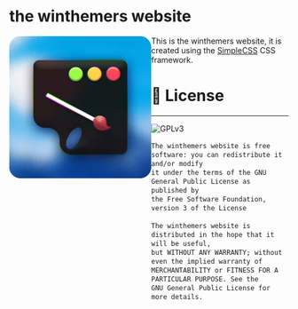 # the winthemers website

<img src="assets/winthemers.png" align="left">

This is the winthemers website, it is created using the [SimpleCSS](https://simplecss.org) CSS framework.


# :page_facing_up: License
---
![GPLv3](https://www.gnu.org/graphics/gplv3-with-text-136x68.png)
```monospace
The winthemers website is free software: you can redistribute it and/or modify
it under the terms of the GNU General Public License as published by
the Free Software Foundation, version 3 of the License

The winthemers website is distributed in the hope that it will be useful,
but WITHOUT ANY WARRANTY; without even the implied warranty of
MERCHANTABILITY or FITNESS FOR A PARTICULAR PURPOSE. See the
GNU General Public License for more details.
```


